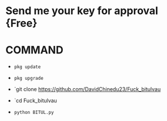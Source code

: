 <h1>Send me your key for approval {Free}</h1>

# COMMAND

- `pkg update`

- `pkg upgrade`

- `git clone https://github.com/DavidChinedu23/Fuck_bitulvau

- `cd Fuck_bitulvau

- `python BITUL.py`
